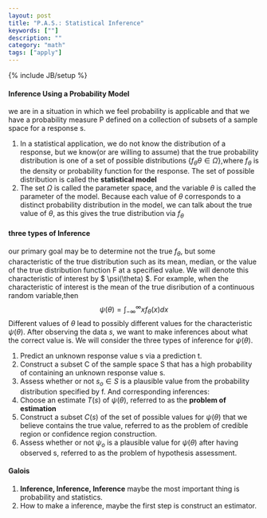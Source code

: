 ```yaml
---
layout: post
title: "P.A.S.: Statistical Inference"
keywords: [""]
description: ""
category: "math"
tags: ["apply"]
---
```

{% include JB/setup %}

#### Inference Using a Probability Model
we are in a situation in which we feel probability is applicable and that we
have a probability measure P defined on a collection of subsets of a sample
space for a response s.

1. In a statistical application, we do not know the distribution of a response,
   but we know(or are willing to assume) that the true probability distribution
   is one of a set of possible distributions $\{ f_{\theta} \theta \in
   \Omega\}$,where $f_\theta$ is the density or probability function for the
   response. The set of possible distribution is called the **statistical model**
2. The set $\Omega$ is called the parameter space, and the variable $\theta$ is
   called the parameter of the model. Because each value of $\theta$ corresponds
   to a distinct probability distribution in the model, we can talk about the
   true value of $\theta$, as this gives the true distribution via $f_{\theta}$

#### three types of Inference
our primary goal may be to determine not the true $f_\theta$, but some
characteristic of the true distribution such as its mean, median, or the value
of the true distribution function F at a specified value. We will denote this
characteristic of interest by $ \psi(\theta) $. For example, when the
characteristic of interest is the mean of the true disribution of a continuous
random variable,then 
$$
\psi(\theta)=\int_{-\infty}^{\infty} x f_{\theta}(x) d x
$$
Different values of $\theta$ lead to possibly different values for the
characteristic $\psi(\theta)$. After observing the data $s$, we want to make
inferences about what the correct value is. We will consider the three types of
inference for $\psi(\theta)$.

1. Predict an unknown response value s via a prediction t.
2. Construct a subset C of the sample space S that has a high probability of
   containing an unknown response value s.
3. Assess whether or not $s_o \in S$ is a plausible value from the probability
   distribution specified by f.
And corresponding inferences:
1. Choose an estimate $T(s)$ of $\psi(\theta)$, referred to as the **problem of
   estimation**
2. Construct a subset $C(s)$ of the set of possible values for $\psi(\theta)$
   that we believe contains the true value, referred to as the problem of
   credible region or confidence region construction.
3. Assess whether or not $\psi_o$ is a plausible value for $\psi(\theta)$ after
   having observed s, referred to as the problem of hypothesis assessment.

#### Galois
1. **Inference, Inference, Inference** maybe the most important thing is
   probability and statistics.
2. How to make a inference, maybe the first step is construct an estimator.

